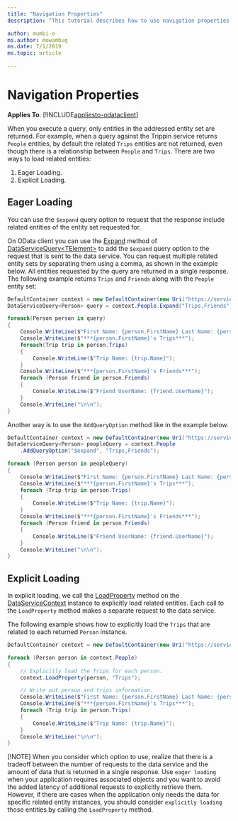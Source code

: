 ```yaml
---
title: "Navigation Properties"
description: "This tutorial describes how to use navigation properties on client side"

author: mumbi-o
ms.author: mowambug
ms.date: 7/1/2019
ms.topic: article
 
---
```

# Navigation Properties
**Applies To**: [!INCLUDE[appliesto-odataclient](../includes/appliesto-odataclient-v7.md)]

When you execute a query, only entities in the addressed entity set are returned. For example, when a query against the Trippin service returns `People` entities, by default the related `Trips` entities are not returned, even though there is a relationship between `People` and `Trips`. There are two ways to load related entities:
1. Eager Loading.
2. Explicit Loading.

## Eager Loading
You can use the `$expand` query option to request that the response include related entities of the entity set requested for.

On OData client you can use the [Expand](/dotnet/api/microsoft.odata.client.dataservicequery-1.expand) method of [DataServiceQuery&lt;TElement&gt;](/dotnet/api/microsoft.odata.client.dataservicequery-1) to add the `$expand` query option to the request that is sent to the data service. You can request multiple related entity sets by separating them using a comma, as shown in the example below. All entities requested by the query are returned in a single response. The following example returns `Trips` and `Friends` along with the `People` entity set:

``` csharp
DefaultContainer context = new DefaultContainer(new Uri("https://services.odata.org/V4/(S(uvf1y321yx031rnxmcbqmlxw))/TripPinServiceRW/"));
DataServiceQuery<Person> query = context.People.Expand("Trips,Friends");

foreach(Person person in query)
{
    Console.WriteLine($"First Name: {person.FirstName} Last Name: {person.FirstName}");
    Console.WriteLine($"***{person.FirstName}'s Trips***");
    foreach(Trip trip in person.Trips)
    {
        Console.WriteLine($"Trip Name: {trip.Name}");
    }
    Console.WriteLine($"***{person.FirstName}'s Friends***");
    foreach (Person friend in person.Friends)
    {
        Console.WriteLine($"Friend UserName: {friend.UserName}");
    }
    Console.WriteLine("\n\n");
}
```

Another way is to use the `AddQueryOption` method like in the example below. 

```csharp
DefaultContainer context = new DefaultContainer(new Uri("https://services.odata.org/V4/(S(uvf1y321yx031rnxmcbqmlxw))/TripPinServiceRW/"));
DataServiceQuery<Person> peopleQuery = context.People
    .AddQueryOption("$expand", "Trips,Friends");

foreach (Person person in peopleQuery)
{
    Console.WriteLine($"First Name: {person.FirstName} Last Name: {person.FirstName}");
    Console.WriteLine($"***{person.FirstName}'s Trips***");
    foreach (Trip trip in person.Trips)
    {
        Console.WriteLine($"Trip Name: {trip.Name}");
    }
    Console.WriteLine($"***{person.FirstName}'s Friends***");
    foreach (Person friend in person.Friends)
    {
        Console.WriteLine($"Friend UserName: {friend.UserName}");
    }
    Console.WriteLine("\n\n");
}
```

## Explicit Loading
In explicit loading, we call the [LoadProperty](/dotnet/api/microsoft.odata.client.dataservicecontext.loadproperty) method on the [DataServiceContext](/dotnet/api/microsoft.odata.client.dataservicecontext) instance to explicitly load related entities. Each call to the `LoadProperty` method makes a separate request to the data service. 

The following example shows how to explicitly load the `Trips` that are related to each returned `Person` instance.

``` csharp
DefaultContainer context = new DefaultContainer(new Uri("https://services.odata.org/V4/(S(uvf1y321yx031rnxmcbqmlxw))/TripPinServiceRW/"));

foreach (Person person in context.People)
{
    // Explicitly load the Trips for each person.
    context.LoadProperty(person, "Trips");

    // Write out person and trips information.
    Console.WriteLine($"First Name: {person.FirstName} Last Name: {person.FirstName}");
    Console.WriteLine($"***{person.FirstName}'s Trips***");
    foreach (Trip trip in person.Trips)
    {
        Console.WriteLine($"Trip Name: {trip.Name}");
    }
    Console.WriteLine("\n\n");
}
```

[!NOTE]
When you consider which option to use, realize that there is a tradeoff between the number of requests to the data service and the amount of data that is returned in a single response. Use `eager loading` when your application requires associated objects and you want to avoid the added latency of additional requests to explicitly retrieve them. However, if there are cases when the application only needs the data for specific related entity instances, you should consider `explicitly loading` those entities by calling the `LoadProperty` method.
